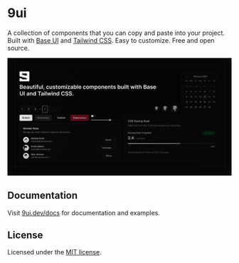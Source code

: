 # 9ui

A collection of components that you can copy and paste into your project. Built with [Base UI](https://base-ui.com/) and [Tailwind CSS](https://tailwindcss.com/). Easy to customize. Free and open source.

![9ui](./apps/2x/public/og.jpg)

## Documentation

Visit [9ui.dev/docs](https://9ui.dev/docs) for documentation and examples.

## License

Licensed under the [MIT license](./LICENSE).
